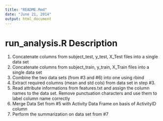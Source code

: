 ```yaml
---
title: "README.Rmd"
date: "June 21, 2014"
output: html_document
---
```



run_analysis.R Description
========================================================

1. Concatenate columns from subject_test, y_test, X_Test files into a single data set
2. Concatenate columns from subject_train, y_train, X_Train files into a single data set
3. Combine the two data sets (from #3 and #6) into one using rbind
4. Extract required columns (mean and std cols) from data set in step #3. 
5. Read attribute informations from features.txt and assign the column names to the data set. Remove punctuation characters and use them to label column name correctly
6. Merge Data Set from #5 with Activity Data Frame on basis of ActivityID column
7. Perform the summarization on data set from #7